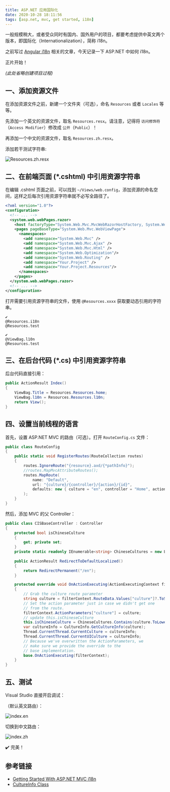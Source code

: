 ```yaml
---
title: ASP.NET 应用国际化
date: 2020-10-28 18:11:56
tags: [asp.net, mvc, get started, i18n]
---
```


一般规模稍大，或者受众同时有国内、国外用户的项目，都要考虑提供中英文两个版本，即国际化（Internationalization），简称 i18n。

之前写过 [Angular i18n](/Angular-internationalization) 相关的文章，今天记录一下 ASP.NET 中如何 i18n。

正片开始！

*(此处省略创建项目过程)*

## 一、添加资源文件

在添加资源文件之前，新建一个文件夹（可选），命名 `Resources` 或者 `Locales` 等等。

先添加一个英文的资源文件，取名 `Resources.resx`。请注意，记得将 `访问修饰符`（`Access Modifier`）修改成 `公开`（`Public`）！

再添加一个中文的资源文件，取名 `Resources.zh.resx`。

添加若干测试字符串:

![Resources.zh.resx](/img/asp-net-i18n/Resources.zh.resx.png)

## 二、在前端页面 (*.cshtml) 中引用资源字符串

在编辑 .cshtml 页面之前，可以找到 `~/Views/web.config`，添加资源的命名空间，这样之后每次引用资源字符串就不必写全路径了。

``` xml
<?xml version="1.0"?>
<configuration>
  <!-- ... -->
  <system.web.webPages.razor>
    <host factoryType="System.Web.Mvc.MvcWebRazorHostFactory, System.Web.Mvc, Version=5.2.7.0, Culture=neutral, PublicKeyToken=31BF3856AD364E35" />
    <pages pageBaseType="System.Web.Mvc.WebViewPage">
      <namespaces>
        <add namespace="System.Web.Mvc" />
        <add namespace="System.Web.Mvc.Ajax" />
        <add namespace="System.Web.Mvc.Html" />
        <add namespace="System.Web.Optimization"/>
        <add namespace="System.Web.Routing" />
        <add namespace="Your.Project" />
        <add namespace="Your.Project.Resources"/>
      </namespaces>
    </pages>
  </system.web.webPages.razor>
  <!-- ... -->
</configuration>
```

打开需要引用资源字符串的文件，使用 `@Resources.xxxx` 获取要动态引用的字符串。

``` cshtml
✔️
@Resources.i18n
@Resources.test

✔️
@ViewBag.l10n
@Resources.test
```

## 三、在后台代码 (*.cs) 中引用资源字符串

后台代码直接引用：

``` cs
public ActionResult Index()
{
    ViewBag.Title = Resources.Resources.home;
    ViewBag.l10n = Resources.Resources.l10n;
    return View();
}
```

## 四、设置当前线程的语言

首先，设置 ASP.NET MVC 的路由（可选）。打开 `RouteConfig.cs` 文件：

``` cs
public class RouteConfig
{
    public static void RegisterRoutes(RouteCollection routes)
    {
        routes.IgnoreRoute("{resource}.axd/{*pathInfo}");
        //routes.MapMvcAttributeRoutes();
        routes.MapRoute(
            name: "Default",
            url: "{culture}/{controller}/{action}/{id}",
            defaults: new { culture = "en", controller = "Home", action = "Index", id = UrlParameter.Optional }
        );
    }
}
```

然后，添加 MVC 的父 Controller：

``` cs
public class CISBaseController : Controller
{
    protected bool isChineseCulture
    {
        get; private set;
    }
    private static readonly IEnumerable<string> ChineseCultures = new List<string>() { "zh", "zh-han", "zh-hans" };
    
    public ActionResult RedirectToDefaultLocalized()
    {
        return RedirectPermanent("/en");
    }

    protected override void OnActionExecuting(ActionExecutingContext filterContext)
    {
        // Grab the culture route parameter
        string culture = filterContext.RouteData.Values["culture"]?.ToString();
        // Set the action parameter just in case we didn't get one
        // from the route.
        filterContext.ActionParameters["culture"] = culture;
        // update this.isChineseCulture
        this.isChineseCulture = ChineseCultures.Contains(culture.ToLower());
        var cultureInfo = CultureInfo.GetCultureInfo(culture);
        Thread.CurrentThread.CurrentCulture = cultureInfo;
        Thread.CurrentThread.CurrentUICulture = cultureInfo;
        // Because we've overwritten the ActionParameters, we
        // make sure we provide the override to the 
        // base implementation.
        base.OnActionExecuting(filterContext);
    }
}
```

## 五、测试

Visual Studio 直接开启调试：

（默认英文路由）：

![index.en](/img/asp-net-i18n/index.en.png)

切换到中文路由：

![index.zh](/img/asp-net-i18n/index.zh.png)

✔️ 完美！

## 参考链接

- [Getting Started With ASP.NET MVC i18n](https://phrase.com/blog/posts/getting-started-with-asp-net-mvc-i18n/)
- [CultureInfo Class](https://docs.microsoft.com/en-us/dotnet/api/system.globalization.cultureinfo?view=netframework-4.7)
